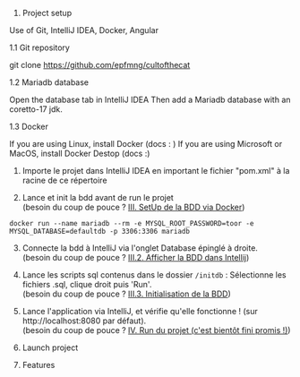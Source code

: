 1. Project setup

Use of Git, IntelliJ IDEA, Docker, Angular

1.1 Git repository

git clone https://github.com/epfmng/cultofthecat

1.2 Mariadb database

Open the database tab in IntelliJ IDEA
Then add a Mariadb database with an coretto-17 jdk.

1.3 Docker

If you are using Linux, install Docker (docs : )
If you are using Microsoft or MacOS, install Docker Destop (docs :)

1. Importe le projet dans IntelliJ IDEA en important le fichier "pom.xml" à la racine de ce répertoire


2. Lance et init la bdd avant de run le projet<br>
   (besoin du coup de pouce ?  [III. SetUp de la BDD via Docker](https://github.com/resourcepool/training-spring-boot/tree/readme-setup#iii-setup-de-la-bdd-via-docker))

```
docker run --name mariadb --rm -e MYSQL_ROOT_PASSWORD=toor -e MYSQL_DATABASE=defaultdb -p 3306:3306 mariadb
```

3. Connecte la bdd à IntelliJ via l'onglet Database épinglé à droite.<br>
   (besoin du coup de pouce ?  [III.2. Afficher la BDD dans Intellij](https://github.com/resourcepool/training-spring-boot/tree/readme-setup#2-afficher-la-bdd-dans-intellij))


4. Lance les scripts sql contenus dans le dossier `/initdb` : Sélectionne les fichiers .sql, clique droit puis 'Run'.<br>
   (besoin du coup de pouce ?  [III.3. Initialisation de la BDD](https://github.com/resourcepool/training-spring-boot/tree/readme-setup#3-initialisation-de-la-bdd))


5. Lance l'application via IntelliJ, et vérifie qu'elle fonctionne ! (sur http://localhost:8080 par défaut).<br>
   (besoin du coup de pouce ?  [IV. Run du projet (c'est bientôt fini promis !)](https://github.com/resourcepool/training-spring-boot/tree/readme-setup#iv-run-du-projet-cest-bientôt-fini-promis-))

2. Launch project


3. Features